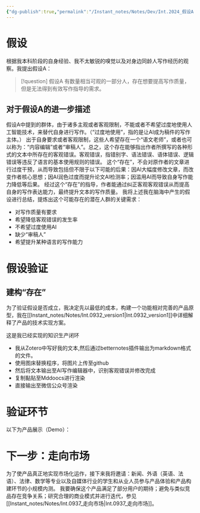 ```yaml
---
{"dg-publish":true,"permalink":"/Instant_notes/Notes/Dev/Int.2024_假设A/"}
---
```


# 假设
根据我本科阶段的自身经验、我不太敏锐的嗅觉以及对身边同龄人写作经历的观察。我提出假设A：

> [!question] 假设A
有数量相当可观的一部分人，存在想要提高写作质量，但是无法得到有效写作指导的需求。

## 对于假设A的进一步描述
假设A中提到的群体，由于诸多主观或者客观限制，不能或者不希望过度地使用人工智能技术，来替代自身进行写作。（“过度地使用”，指的是让AI成为稿件的写作主体。）
出于自身要求或者客观限制，这些人希望存在一个“语文老师”，或者也可以称为：“内容编辑”或者“审稿人”。总之，这个存在能够指出作者所撰写的各种形式的文本中所存在的客观错误。客观错误，指错别字、语法错误、语体错误、逻辑错误等违反了语言的基本使用规则的错误。
这个“存在”，不会对原作者的文章进行过度干预，从而导致包括但不限于以下可能的后果：因AI大幅度修改文章，而改变作者核心思想；因AI润色过度而提升论文AI检测率；因滥用AI而导致自身写作能力降低等后果。
经过这个“存在”的指导，作者能通过纠正客观客观错误从而提高自身的写作表达能力，最终提升文本的写作质量。
我将上述我在脑海中产生的假设进行总结，提炼出这个可能存在的潜在人群的关键需求：
- 对写作质量有要求
- 希望降低客观错误的发生率
- 不希望过度使用AI
- 缺少“审稿人”
- 希望提升某种语言的写作能力
# 假设验证
## 建构“存在”
为了验证假设是否成立，我决定先以最低的成本，构建一个功能相对完善的产品原型，我在[[Instant_notes/Notes/Int.0932_version1\|Int.0932_version1]]中详细解释了产品的技术实现方案。

这是我已经实现的知识生产闭环
- 我从Zotero中写好我的文本,然后通过betternotes插件输出为markdown格式的文件。
- 使用图床替换程序，将图片上传至github
- 然后将文本输出至AI写作编辑器中，识别客观错误并修改完成
- 复制黏贴至Mddoocs进行渲染
- 直接输出至微信公众号渲染
# 验证环节
以下为产品展示（Demo）：


# 下一步：走向市场
为了使产品真正地实现市场化运作，接下来我将邀请：新闻、外语（英语、法语）、法律、数学等专业以及自媒体行业的学生和从业人员参与产品体验和产品构建环节的小规模内测。
我要确保这个产品满足了部分用户的期待；避免与类似竞品存在竞争关系；研究合理的商业模式并进行迭代，参见[[Instant_notes/Notes/Int.0937_走向市场\|Int.0937_走向市场]]。